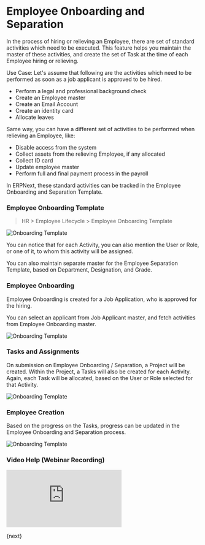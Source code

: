 # Employee Onboarding and Separation

In the process of hiring or relieving an Employee, there are set of standard activities which need to be executed. This feature helps you maintain the master of these activities, and create the set of Task at the time of each Employee hiring or relieving.

Use Case: Let's assume that following are the activities which need to be performed as soon as a job applicant is approved to be hired.

- Perform a legal and professional background check
- Create an Employee master
- Create an Email Account
- Create an identity card
- Allocate leaves

Same way, you can have a different set of activities to be performed when relieving an Employee, like:

- Disable access from the system
- Collect assets from the relieving Employee, if any allocated
- Collect ID card
- Update employee master
- Perform full and final payment process in the payroll

In ERPNext, these standard activities can be tracked in the Employee Onboarding and Separation Template.

### Employee Onboarding Template

> HR > Employee Lifecycle > Employee Onboarding Template

<img class="screenshot" alt="Onboarding Template" src="{{docs_base_url}}/assets/img/human-resources/onboarding-template.png">

You can notice that for each Activity, you can also mention the User or Role, or one of it, to whom this activity will be assigned.

You can also maintain separate master for the Employee Separation Template, based on Department, Designation, and Grade.

### Employee Onboarding

Employee Onboarding is created for a Job Application, who is approved for the hiring.

You can select an applicant from Job Applicant master, and fetch activities from Employee Onboarding master.

<img class="screenshot" alt="Onboarding Template" src="{{docs_base_url}}/assets/img/human-resources/onboarding.png">

### Tasks and Assignments

On submission on Employee Onboarding / Separation, a Project will be created. Within the Project, a Tasks will also be created for each Activity. Again, each Task will be allocated, based on the User or Role selected for that Activity.

<img class="screenshot" alt="Onboarding Template" src="{{docs_base_url}}/assets/img/human-resources/onboarding-tasks.gif">

### Employee Creation

Based on the progress on the Tasks, progress can be updated in the Employee Onboarding and Separation process.

<img class="screenshot" alt="Onboarding Template" src="{{docs_base_url}}/assets/img/human-resources/onboarding-employee.png">

### Video Help (Webinar Recording)

<div class="embed-container">
  <iframe src="https://www.youtube.com/embed/2zbMW1YKtWo" frameborder="0" allow="autoplay; encrypted-media" allowfullscreen>
  </iframe>
</div>

{next}
